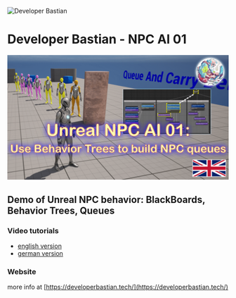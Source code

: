 ![Developer Bastian](https://developerbastian.tech/img/developerbastian.webp)

# Developer Bastian - NPC AI 01 #

![Unreal AI Queuing Bastian Dev](pics/UnrealAI_Queuing_Bastian_Dev.png)

## Demo of Unreal NPC behavior: BlackBoards, Behavior Trees, Queues ##

### Video tutorials ###
- [english version](https://youtu.be/UQgrfijfwsY)
- [german version](https://youtu.be/au5UQZdF0Qs)

### Website ###

more info at [https://developerbastian.tech/](https://developerbastian.tech/)

